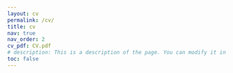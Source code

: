 ```yaml
---
layout: cv
permalink: /cv/
title: cv
nav: true
nav_order: 2
cv_pdf: CV.pdf
# description: This is a description of the page. You can modify it in '_pages/cv.md'. You can also change or remove the top pdf download button.
toc: false
---
```


<!-- <embed src="example_pdf.pdf" type="application/pdf" width="100%" height="800px" /> -->
